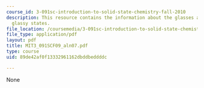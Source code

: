 ```yaml
---
course_id: 3-091sc-introduction-to-solid-state-chemistry-fall-2010
description: This resource contains the information about the glasses and the different
  glassy states.
file_location: /coursemedia/3-091sc-introduction-to-solid-state-chemistry-fall-2010/89de42af0f13332961162dbddbeddddc_MIT3_091SCF09_aln07.pdf
file_type: application/pdf
layout: pdf
title: MIT3_091SCF09_aln07.pdf
type: course
uid: 89de42af0f13332961162dbddbeddddc

---
```

None